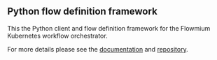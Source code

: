 ## Python flow definition framework

This the Python client and flow definition framework for the Flowmium Kubernetes workflow orchestrator.

For more details please see the [documentation](https://flowmium.readthedocs.io/en/latest/) and [repository](https://github.com/RainingComputers/).
